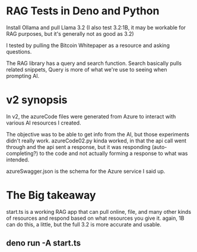 # RAG Tests in Deno and Python

Install Ollama and pull Llama 3.2 (I also test 3.2:1B, it may be workable for RAG purposes, but it's generally not as good as 3.2)

I tested by pulling the Bitcoin Whitepaper as a resource and asking questions. 

The RAG library has a query and search function. Search basically pulls related snippets, Query is more of what we're use to seeing when prompting AI.

# v2 synopsis
In v2, the azureCode files were generated from Azure to interact with various AI resources I created.

The objective was to be able to get info from the AI, but those experiments didn't really work. azureCode02.py kinda worked, in that the api call went through and the api sent a response, but it was responding (auto-completing?) to the code and not actually forming a response to what was intended.

azureSwagger.json is the schema for the Azure service I said up.

# The Big takeaway
start.ts is a working RAG app that can pull online, file, and many other kinds of resources and respond based on what resources you give it.
again, 1B can do this, a little, but the full 3.2 is more accurate and usable.

## deno run -A start.ts